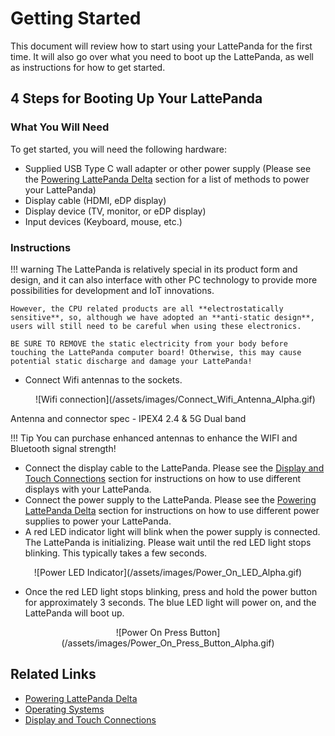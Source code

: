 # Getting Started

This document will review how to start using your LattePanda for the first time. It will also go over what you need to boot up the LattePanda, as well as instructions for how to get started.

## 4 Steps for Booting Up Your LattePanda

### What You Will Need

To get started, you will need the following hardware:

* Supplied USB Type C wall adapter or other power supply (Please see the [Powering LattePanda Delta][1] section for a list of methods to power your LattePanda)
* Display cable (HDMI, eDP display)
* Display device (TV, monitor, or eDP display)
* Input devices (Keyboard, mouse, etc.)

[1]: /content/delta_edition/powering.md

### Instructions

!!! warning
    The LattePanda is relatively special in its product form and design, and it can also interface with other PC technology to provide more possibilities for development and IoT innovations. 
    

    However, the CPU related products are all **electrostatically sensitive**, so, although we have adopted an **anti-static design**, users will still need to be careful when using these electronics. 
    
    BE SURE TO REMOVE the static electricity from your body before touching the LattePanda computer board! Otherwise, this may cause potential static discharge and damage your LattePanda!

* Connect Wifi antennas to the sockets.
  
  <center>![Wifi connection](/assets/images/Connect_Wifi_Antenna_Alpha.gif)</center>

Antenna and connector spec - IPEX4 2.4 & 5G Dual band

!!! Tip
    You can purchase enhanced antennas to enhance the WIFI and Bluetooth signal strength! 

* Connect the display cable to the LattePanda. Please see the [Display and Touch Connections][3] section for instructions on how to use different displays with your LattePanda.
* Connect the power supply to the LattePanda. Please see the [Powering LattePanda Delta][1] section for instructions on how to use different power supplies to power your LattePanda.
* A red LED indicator light will blink when the power supply is connected. The LattePanda is initializing. Please wait until the red LED light stops blinking. This typically takes a few seconds.

<center>![Power LED Indicator](/assets/images/Power_On_LED_Alpha.gif)</center>

* Once the red LED light stops blinking, press and hold the power button for approximately 3 seconds. The blue LED light will power on, and the LattePanda will boot up.

<center>![Power On Press Button](/assets/images/Power_On_Press_Button_Alpha.gif)</center>

[3]: /content/delta_edition/touch_and_display/


## Related Links
* [Powering LattePanda Delta][1]
* [Operating Systems][2]
* [Display and Touch Connections][3]

[2]: /content/delta_edition/os.md
